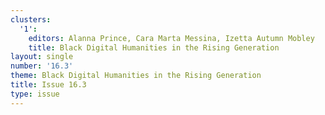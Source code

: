 ```yaml
---
clusters:
  '1':
    editors: Alanna Prince, Cara Marta Messina, Izetta Autumn Mobley
    title: Black Digital Humanities in the Rising Generation
layout: single
number: '16.3'
theme: Black Digital Humanities in the Rising Generation
title: Issue 16.3
type: issue
---
```


